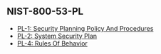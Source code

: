 ## NIST-800-53-PL
* [PL-1: Security Planning Policy And Procedures](NIST-800-53-PL-1.md)
* [PL-2: System Security Plan](NIST-800-53-PL-2.md)
* [PL-4: Rules Of Behavior](NIST-800-53-PL-4.md)
